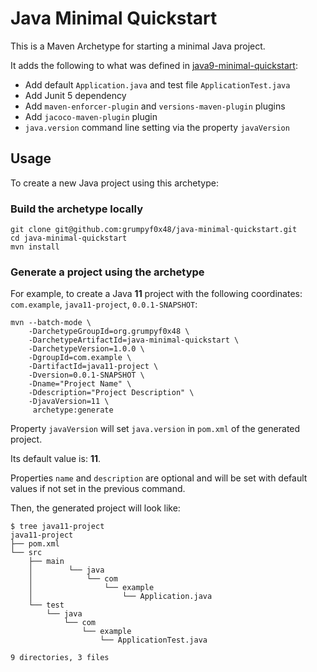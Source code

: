 # Java Minimal Quickstart

This is a Maven Archetype for starting a minimal Java project.

It adds the following to what was defined in [java9-minimal-quickstart](https://github.com/spilth/java9-minimal-quickstart):

- Add default `Application.java` and test file `ApplicationTest.java`
- Add Junit 5 dependency
- Add `maven-enforcer-plugin` and `versions-maven-plugin` plugins
- Add `jacoco-maven-plugin` plugin  
- `java.version` command line setting via the property `javaVersion`

## Usage

To create a new Java project using this archetype:

### Build the archetype locally

```console
git clone git@github.com:grumpyf0x48/java-minimal-quickstart.git
cd java-minimal-quickstart
mvn install
```

### Generate a project using the archetype

For example, to create a Java **11** project with the following coordinates: `com.example`, `java11-project`, `0.0.1-SNAPSHOT`:

```console
mvn --batch-mode \
    -DarchetypeGroupId=org.grumpyf0x48 \
    -DarchetypeArtifactId=java-minimal-quickstart \
    -DarchetypeVersion=1.0.0 \
    -DgroupId=com.example \
    -DartifactId=java11-project \
    -Dversion=0.0.1-SNAPSHOT \
    -Dname="Project Name" \
    -Ddescription="Project Description" \
    -DjavaVersion=11 \
     archetype:generate
```

Property `javaVersion` will set `java.version` in `pom.xml` of the generated project.

Its default value is: **11**.

Properties `name` and `description` are optional and will be set with default values if not set in the previous command.

Then, the generated project will look like:

```console
$ tree java11-project
java11-project
├── pom.xml
└── src
    ├── main
    │        └── java
    │            └── com
    │                └── example
    │                    └── Application.java
    └── test
        └── java
            └── com
                └── example
                    └── ApplicationTest.java

9 directories, 3 files
```
